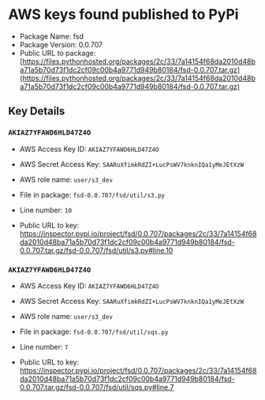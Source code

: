 # AWS keys found published to PyPi

* Package Name: fsd
* Package Version: 0.0.707
* Public URL to package: [https://files.pythonhosted.org/packages/2c/33/7a14154f68da2010d48ba71a5b70d73f1dc2cf09c00b4a9771d949b80184/fsd-0.0.707.tar.gz](https://files.pythonhosted.org/packages/2c/33/7a14154f68da2010d48ba71a5b70d73f1dc2cf09c00b4a9771d949b80184/fsd-0.0.707.tar.gz)

## Key Details

### `AKIAZ7YFAWD6HLD47Z4O`

* AWS Access Key ID: `AKIAZ7YFAWD6HLD47Z4O`
* AWS Secret Access Key: `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` 
* AWS role name: `user/s3_dev`
* File in package: `fsd-0.0.707/fsd/util/s3.py`
* Line number: `10`

* Public URL to key: https://inspector.pypi.io/project/fsd/0.0.707/packages/2c/33/7a14154f68da2010d48ba71a5b70d73f1dc2cf09c00b4a9771d949b80184/fsd-0.0.707.tar.gz/fsd-0.0.707/fsd/util/s3.py#line.10



### `AKIAZ7YFAWD6HLD47Z4O`

* AWS Access Key ID: `AKIAZ7YFAWD6HLD47Z4O`
* AWS Secret Access Key: `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` 
* AWS role name: `user/s3_dev`
* File in package: `fsd-0.0.707/fsd/util/sqs.py`
* Line number: `7`

* Public URL to key: https://inspector.pypi.io/project/fsd/0.0.707/packages/2c/33/7a14154f68da2010d48ba71a5b70d73f1dc2cf09c00b4a9771d949b80184/fsd-0.0.707.tar.gz/fsd-0.0.707/fsd/util/sqs.py#line.7


